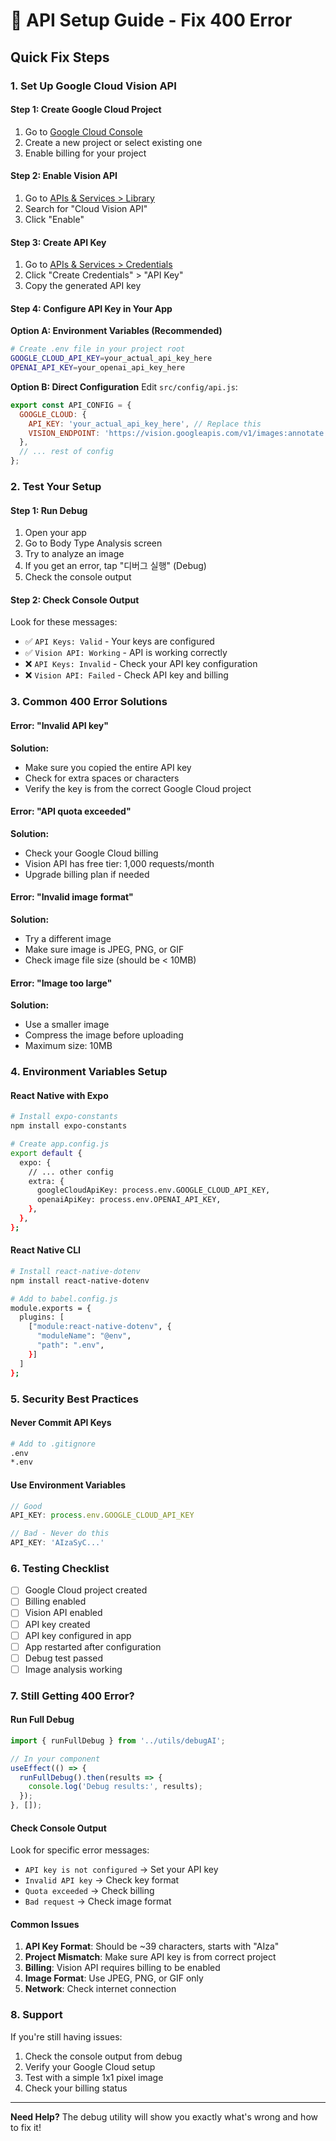# 🔧 API Setup Guide - Fix 400 Error

## **Quick Fix Steps**

### **1. Set Up Google Cloud Vision API**

#### **Step 1: Create Google Cloud Project**
1. Go to [Google Cloud Console](https://console.cloud.google.com/)
2. Create a new project or select existing one
3. Enable billing for your project

#### **Step 2: Enable Vision API**
1. Go to [APIs & Services > Library](https://console.cloud.google.com/apis/library)
2. Search for "Cloud Vision API"
3. Click "Enable"

#### **Step 3: Create API Key**
1. Go to [APIs & Services > Credentials](https://console.cloud.google.com/apis/credentials)
2. Click "Create Credentials" > "API Key"
3. Copy the generated API key

#### **Step 4: Configure API Key in Your App**

**Option A: Environment Variables (Recommended)**
```bash
# Create .env file in your project root
GOOGLE_CLOUD_API_KEY=your_actual_api_key_here
OPENAI_API_KEY=your_openai_api_key_here
```

**Option B: Direct Configuration**
Edit `src/config/api.js`:
```javascript
export const API_CONFIG = {
  GOOGLE_CLOUD: {
    API_KEY: 'your_actual_api_key_here', // Replace this
    VISION_ENDPOINT: 'https://vision.googleapis.com/v1/images:annotate',
  },
  // ... rest of config
};
```

### **2. Test Your Setup**

#### **Step 1: Run Debug**
1. Open your app
2. Go to Body Type Analysis screen
3. Try to analyze an image
4. If you get an error, tap "디버그 실행" (Debug)
5. Check the console output

#### **Step 2: Check Console Output**
Look for these messages:
- ✅ `API Keys: Valid` - Your keys are configured
- ✅ `Vision API: Working` - API is working correctly
- ❌ `API Keys: Invalid` - Check your API key configuration
- ❌ `Vision API: Failed` - Check API key and billing

### **3. Common 400 Error Solutions**

#### **Error: "Invalid API key"**
**Solution:**
- Make sure you copied the entire API key
- Check for extra spaces or characters
- Verify the key is from the correct Google Cloud project

#### **Error: "API quota exceeded"**
**Solution:**
- Check your Google Cloud billing
- Vision API has free tier: 1,000 requests/month
- Upgrade billing plan if needed

#### **Error: "Invalid image format"**
**Solution:**
- Try a different image
- Make sure image is JPEG, PNG, or GIF
- Check image file size (should be < 10MB)

#### **Error: "Image too large"**
**Solution:**
- Use a smaller image
- Compress the image before uploading
- Maximum size: 10MB

### **4. Environment Variables Setup**

#### **React Native with Expo**
```bash
# Install expo-constants
npm install expo-constants

# Create app.config.js
export default {
  expo: {
    // ... other config
    extra: {
      googleCloudApiKey: process.env.GOOGLE_CLOUD_API_KEY,
      openaiApiKey: process.env.OPENAI_API_KEY,
    },
  },
};
```

#### **React Native CLI**
```bash
# Install react-native-dotenv
npm install react-native-dotenv

# Add to babel.config.js
module.exports = {
  plugins: [
    ["module:react-native-dotenv", {
      "moduleName": "@env",
      "path": ".env",
    }]
  ]
};
```

### **5. Security Best Practices**

#### **Never Commit API Keys**
```bash
# Add to .gitignore
.env
*.env
```

#### **Use Environment Variables**
```javascript
// Good
API_KEY: process.env.GOOGLE_CLOUD_API_KEY

// Bad - Never do this
API_KEY: 'AIzaSyC...'
```

### **6. Testing Checklist**

- [ ] Google Cloud project created
- [ ] Billing enabled
- [ ] Vision API enabled
- [ ] API key created
- [ ] API key configured in app
- [ ] App restarted after configuration
- [ ] Debug test passed
- [ ] Image analysis working

### **7. Still Getting 400 Error?**

#### **Run Full Debug**
```javascript
import { runFullDebug } from '../utils/debugAI';

// In your component
useEffect(() => {
  runFullDebug().then(results => {
    console.log('Debug results:', results);
  });
}, []);
```

#### **Check Console Output**
Look for specific error messages:
- `API key is not configured` → Set your API key
- `Invalid API key` → Check key format
- `Quota exceeded` → Check billing
- `Bad request` → Check image format

#### **Common Issues**
1. **API Key Format**: Should be ~39 characters, starts with "AIza"
2. **Project Mismatch**: Make sure API key is from correct project
3. **Billing**: Vision API requires billing to be enabled
4. **Image Format**: Use JPEG, PNG, or GIF only
5. **Network**: Check internet connection

### **8. Support**

If you're still having issues:
1. Check the console output from debug
2. Verify your Google Cloud setup
3. Test with a simple 1x1 pixel image
4. Check your billing status

---

**Need Help?** The debug utility will show you exactly what's wrong and how to fix it! 
